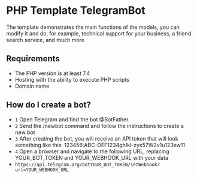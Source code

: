 # PHP Template TelegramBot
The template demonstrates the main functions of the models, you can modify it and do, for example, technical support for your business, a friend search service, and much more

## Requirements
- The PHP version is at least 7.4
- Hosting with the ability to execute PHP scripts
- Domain name

## How do I create a bot?
- `1` Open Telegram and find the bot @BotFather.
- `2` Send the /newbot command and follow the instructions to create a new bot
- `3` After creating the bot, you will receive an API token that will look something like this: 123456:ABC-DEF1234ghIkl-zyx57W2v1u123ew11
- `4` Open a browser and navigate to the following URL, replacing YOUR_BOT_TOKEN and YOUR_WEBHOOK_URL with your data
- ```https://api.telegram.org/botYOUR_BOT_TOKEN/setWebhook?url=YOUR_WEBHOOK_URL```


